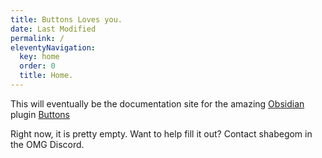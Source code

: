 ```yaml
---
title: Buttons Loves you.
date: Last Modified
permalink: /
eleventyNavigation:
  key: home
  order: 0
  title: Home.
---
```

This will eventually be the documentation site for the amazing [Obsidian](https://obisidian.md) plugin [Buttons](https://github.com/shabegom/buttons)

R﻿ight now, it is pretty empty. Want to help fill it out? Contact shabegom in the OMG Discord.